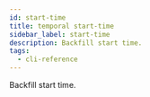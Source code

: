 ```yaml
---
id: start-time
title: temporal start-time
sidebar_label: start-time
description: Backfill start time.
tags:
  - cli-reference
---
```


Backfill start time.
